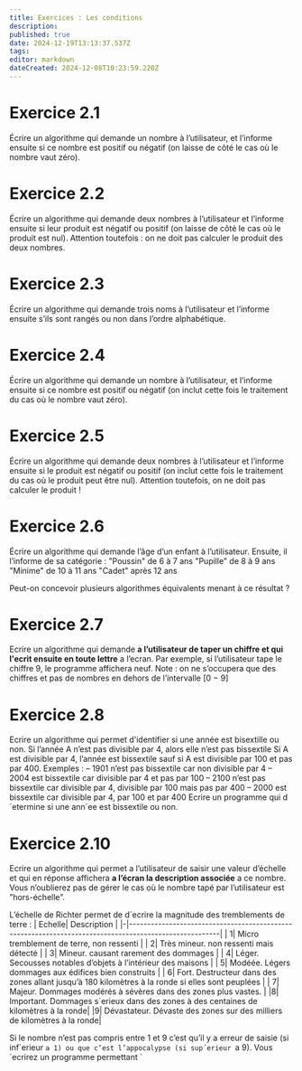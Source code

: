 ```yaml
---
title: Exercices : Les conditions
description: 
published: true
date: 2024-12-19T13:13:37.537Z
tags: 
editor: markdown
dateCreated: 2024-12-08T10:23:59.220Z
---
```


# Exercice 2.1
Écrire un algorithme qui demande un nombre à l’utilisateur, et l’informe ensuite si ce nombre est positif ou négatif (on laisse de côté le cas où le nombre vaut zéro).

# Exercice 2.2
Écrire un algorithme qui demande deux nombres à l’utilisateur et l’informe ensuite si leur produit est négatif ou positif (on laisse de côté le cas où le produit est nul). Attention toutefois : on ne doit pas calculer le produit des deux nombres.

# Exercice 2.3
Écrire un algorithme qui demande trois noms à l’utilisateur et l’informe ensuite s’ils sont rangés ou non dans l’ordre alphabétique.

# Exercice 2.4
Écrire un algorithme qui demande un nombre à l’utilisateur, et l’informe ensuite si ce nombre est positif ou négatif (on inclut cette fois le traitement du cas où le nombre vaut zéro).

# Exercice 2.5
Écrire un algorithme qui demande deux nombres à l’utilisateur et l’informe ensuite si le produit est négatif ou positif (on inclut cette fois le traitement du cas où le produit peut être nul). Attention toutefois, on ne doit pas calculer le produit !

# Exercice 2.6
Écrire un algorithme qui demande l’âge d’un enfant à l’utilisateur. Ensuite, il l’informe de sa catégorie :
"Poussin" de 6 à 7 ans
"Pupille" de 8 à 9 ans
"Minime" de 10 à 11 ans
"Cadet" après 12 ans

Peut-on concevoir plusieurs algorithmes équivalents menant à ce résultat ?

# Exercice 2.7
Ecrire un algorithme qui demande **a l’utilisateur de taper un chiffre et qui l'ecrit ensuite en toute lettre** a l’ecran. 
Par exemple, si l’utilisateur tape le chiffre 9, le programme affichera neuf.
Note : on ne s’occupera que des chiffres et pas de nombres en dehors de l’intervalle [0 − 9]

# Exercice 2.8
Ecrire un algorithme qui permet d'identifier si une année est bisextille ou non.
Si l’année A n’est pas divisible par 4, alors elle n’est pas bissextile Si A est divisible par 4, l’année est bissextile sauf si
A est divisible par 100 et pas par 400.
Exemples :
– 1901 n’est pas bissextile car non divisible par 4
– 2004 est bissextile car divisible par 4 et pas par 100
– 2100 n’est pas bissextile car divisible par 4, divisible par 100 mais pas par 400
– 2000 est bissextile car divisible par 4, par 100 et par 400
Ecrire un programme qui d´etermine si une ann´ee est bissextile ou non.

# Exercice 2.10
Ecrire un algorithme qui permet a l’utilisateur de saisir une valeur d’échelle et qui en réponse affichera **a l’écran la description associée** a ce nombre. Vous n’oublierez pas de gérer le cas où le nombre tapé par l’utilisateur est ”hors-échelle”.

L’échelle de Richter permet de d´ecrire la magnitude des tremblements de terre :
| Echelle| Description                                                           |
|-|-------------------------------------------------------------------------------------------------------|
| 1| Micro tremblement de terre, non ressenti                                                             |
| 2| Très mineur. non ressenti mais détecté                                                            |
| 3| Mineur. causant rarement des dommages                                                                |
| 4| Léger. Secousses notables d’objets à l’intérieur des maisons                                      |
| 5| Modéée. Légers dommages aux édifices bien construits                                             |
| 6| Fort. Destructeur dans des zones allant jusqu’à 180 kilomètres à la ronde si elles sont peuplées |
| 7| Majeur. Dommages modérés à sévères dans des zones plus vastes.                                  |
|8| Important. Dommages s´erieux dans des zones à des centaines de kilomètres à la ronde|
|9| Dévastateur. Dévaste des zones sur des milliers de kilomètres à la ronde|

Si le nombre n’est pas compris entre 1 et 9 c’est qu’il y a erreur de saisie (si inf´erieur `a 1) ou que c’est l’appocalypse (si
sup´erieur `a 9).
Vous ´ecrirez un programme permettant `
